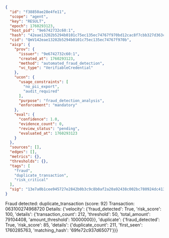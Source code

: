 ```json
{
  "id": "f38850ae28e4fe11",
  "scope": "agent",
  "key": "RESULT",
  "epoch": 1760293123,
  "host_pid": "9e6742732c60:1",
  "hash": "42eae13202b5294b0101c75ec135ec74767f970bd12cac8f7cbb327d363cde69",
  "cid": "QmV142eae13202b5294b0101c75ec135ec74767f970b",
  "aicp": {
    "prov": {
      "issuer": "9e6742732c60:1",
      "created_at": 1760293123,
      "method": "automated_fraud_detection",
      "vc_type": "VerifiableCredential"
    },
    "ucon": {
      "usage_constraints": [
        "no_pii_export",
        "audit_required"
      ],
      "purpose": "fraud_detection_analysis",
      "enforcement": "mandatory"
    },
    "eval": {
      "confidence": 1.0,
      "evidence_count": 0,
      "review_status": "pending",
      "evaluated_at": 1760293123
    }
  },
  "sources": [],
  "edges": [],
  "metrics": {},
  "thresholds": {},
  "tags": [
    "fraud",
    "duplicate_transaction",
    "risk_critical"
  ],
  "sig": "13e7a0b1cee945727e2842b0b3c9c8b0af2a20a92438c002bc780924dc413605"
}
```

Fraud detected: duplicate_transaction (score: 92)
Transaction: 063100274968720
Details: {'velocity': {'fraud_detected': True, 'risk_score': 100, 'details': {'transaction_count': 212, 'threshold': 50, 'total_amount': 79104408, 'amount_threshold': 10000000}}, 'duplicate': {'fraud_detected': True, 'risk_score': 85, 'details': {'duplicate_count': 211, 'first_seen': 1760285763, 'matching_hash': '69fe72c937d65071'}}}